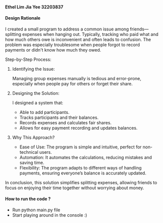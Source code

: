 #### Ethel Lim Jia Yee 32203837
#### Design Rationale
I created a small program to address a common issue among friends—splitting expenses when hanging out. Typically, tracking who paid what and how much others owe is inconvenient and often leads to confusion. The problem was especially troublesome when people forgot to record payments or didn't know how much they owed.

Step-by-Step Process:
1.	Identifying the Issue:

    Managing group expenses manually is tedious and error-prone, especially when people pay for others or forget their share.
2.	Designing the Solution:

    I designed a system that:
    - Able to add participants.
    - Tracks participants and their balances.
    - Records expenses and calculates fair shares.
    - Allows for easy payment recording and updates balances.
3.	Why This Approach?
    - Ease of Use: The program is simple and intuitive, perfect for non-technical users.
    - Automation: It automates the calculations, reducing mistakes and saving time.
    - Flexibility: The program adapts to different ways of handling payments, ensuring everyone’s balance is accurately updated.

In conclusion, this solution simplifies splitting expenses, allowing friends to focus on enjoying their time together without worrying about money.  

#### How to run the code ? 
-	Run python main.py file 
-	Start playing around in the console :) 
